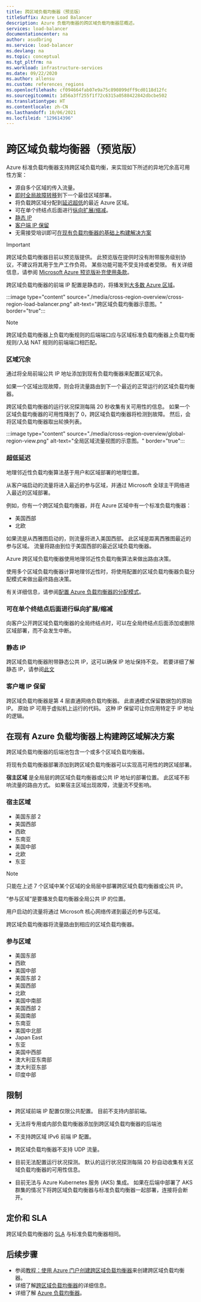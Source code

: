 ```yaml
---
title: 跨区域负载均衡器（预览版）
titleSuffix: Azure Load Balancer
description: Azure 负载均衡器的跨区域负载均衡器层概述。
services: load-balancer
documentationcenter: na
author: asudbring
ms.service: load-balancer
ms.devlang: na
ms.topic: conceptual
ms.tgt_pltfrm: na
ms.workload: infrastructure-services
ms.date: 09/22/2020
ms.author: allensu
ms.custom: references_regions
ms.openlocfilehash: cf094664fab07e9a75c890899dff9cd0118d12fc
ms.sourcegitcommit: 1d56a3ff255f1f72c6315a0588422842dbcbe502
ms.translationtype: HT
ms.contentlocale: zh-CN
ms.lasthandoff: 10/06/2021
ms.locfileid: "129614396"
---
```

# <a name="cross-region-load-balancer-preview"></a>跨区域负载均衡器（预览版）

Azure 标准负载均衡器支持跨区域负载均衡，来实现如下所述的异地冗余高可用性方案：

* 源自多个区域的传入流量。
* [即时全局故障转移](#regional-redundancy)到下一个最佳区域部署。
* 将负载跨区域分配到[延迟超低](#ultra-low-latency)的最近 Azure 区域。
* 可在单个终结点后面进行[纵向扩展/缩减](#ability-to-scale-updown-behind-a-single-endpoint)。
* [静态 IP](#static-ip)
* [客户端 IP 保留](#client-ip-preservation)
* 无需接受培训即可[在现有负载均衡器的基础上构建解决方案](#build-cross-region-solution-on-existing-azure-load-balancer)

> [!IMPORTANT]
> 跨区域负载均衡器目前以预览版提供。
> 此预览版在提供时没有附带服务级别协议，不建议将其用于生产工作负荷。 某些功能可能不受支持或者受限。 有关详细信息，请参阅 [Microsoft Azure 预览版补充使用条款](https://azure.microsoft.com/support/legal/preview-supplemental-terms/)。

跨区域负载均衡器的前端 IP 配置是静态的，将播发到[大多数 Azure 区域](#participating-regions)。

:::image type="content" source="./media/cross-region-overview/cross-region-load-balancer.png" alt-text="跨区域负载均衡器示意图。" border="true":::

> [!NOTE]
> 跨区域负载均衡器上负载均衡规则的后端端口应与区域标准负载均衡器上负载均衡规则/入站 NAT 规则的前端端口相匹配。 

### <a name="regional-redundancy"></a>区域冗余

通过将全局前端公共 IP 地址添加到现有负载均衡器来配置区域冗余。 

如果一个区域出现故障，则会将流量路由到下一个最近的正常运行的区域负载均衡器。  

跨区域负载均衡器的运行状况探测每隔 20 秒收集有关可用性的信息。 如果一个区域负载均衡器的可用性降到了 0，跨区域负载均衡器将检测到故障。 然后，会将区域负载均衡器取出轮换列表。 

:::image type="content" source="./media/cross-region-overview/global-region-view.png" alt-text="全局区域流量视图的示意图。" border="true":::

### <a name="ultra-low-latency"></a>超低延迟

地理邻近性负载均衡算法基于用户和区域部署的地理位置。 

从客户端启动的流量将进入最近的参与区域，并通过 Microsoft 全球主干网络进入最近的区域部署。 

例如，你有一个跨区域负载均衡器，并在 Azure 区域中有一个标准负载均衡器：

* 美国西部
* 北欧

如果流是从西雅图启动的，则流量将进入美国西部。 此区域是距离西雅图最近的参与区域。 流量将路由到位于美国西部的最近区域负载均衡器。

Azure 跨区域负载均衡器使用地理邻近性负载均衡算法来做出路由决策。 

使用多个区域负载均衡器计算地理邻近性时，将使用配置的区域负载均衡器负载分配模式来做出最终路由决策。

有关详细信息，请参阅[配置 Azure 负载均衡器的分配模式](./load-balancer-distribution-mode.md)。


### <a name="ability-to-scale-updown-behind-a-single-endpoint"></a>可在单个终结点后面进行纵向扩展/缩减

向客户公开跨区域负载均衡器的全局终结点时，可以在全局终结点后面添加或删除区域部署，而不会发生中断。 

<!---To learn about how to add or remove a regional deployment from the backend, read more [here](TODO: Insert CLI doc here).--->

### <a name="static-ip"></a>静态 IP
跨区域负载均衡器附带静态公共 IP，这可以确保 IP 地址保持不变。 若要详细了解静态 IP，请参阅[此文](../virtual-network/public-ip-addresses.md#ip-address-assignment)

### <a name="client-ip-preservation"></a>客户端 IP 保留
跨区域负载均衡器是第 4 层直通网络负载均衡器。 此直通模式保留数据包的原始 IP。  原始 IP 可用于虚拟机上运行的代码。 这种 IP 保留可让你应用特定于 IP 地址的逻辑。

## <a name="build-cross-region-solution-on-existing-azure-load-balancer"></a>在现有 Azure 负载均衡器上构建跨区域解决方案
跨区域负载均衡器的后端池包含一个或多个区域负载均衡器。 

将现有负载均衡器部署添加到跨区域负载均衡器可以实现高可用性的跨区域部署。

**宿主区域** 是全局层的跨区域负载均衡器或公共 IP 地址的部署位置。 此区域不影响流量的路由方式。 如果宿主区域出现故障，流量流不受影响。

### <a name="home-regions"></a>宿主区域
* 美国东部 2
* 美国西部
* 西欧
* 东南亚
* 美国中部
* 北欧
* 东亚

> [!NOTE]
> 只能在上述 7 个区域中某个区域的全局层中部署跨区域负载均衡器或公共 IP。

“参与区域”是要播发负载均衡器全局公共 IP 的位置。

用户启动的流量将通过 Microsoft 核心网络传递到最近的参与区域。 

跨区域负载均衡器将流量路由到相应的区域负载均衡器。

### <a name="participating-regions"></a>参与区域
* 美国东部 
* 西欧 
* 美国中部 
* 美国东部 2 
* 美国西部 
* 北欧 
* 美国中南部 
* 美国西部 2 
* 英国南部 
* 东南亚 
* 美国中北部 
* Japan East 
* 东亚 
* 美国中西部 
* 澳大利亚东南部 
* 澳大利亚东部 
* 印度中部 

## <a name="limitations"></a>限制

* 跨区域前端 IP 配置仅限公共配置。 目前不支持内部前端。

* 无法将专用或内部负载均衡器添加到跨区域负载均衡器的后端池 

* 不支持跨区域 IPv6 前端 IP 配置。 

* 跨区域负载均衡器不支持 UDP 流量。 

* 目前无法配置运行状况探测。 默认的运行状况探测每隔 20 秒自动收集有关区域负载均衡器的可用性信息。 

* 目前无法与 Azure Kubernetes 服务 (AKS) 集成。 如果在后端中部署了 AKS 群集的情况下将跨区域负载均衡器与标准负载均衡器一起部署，连接将会断开。

## <a name="pricing-and-sla"></a>定价和 SLA
跨区域负载均衡器的 [SLA](https://azure.microsoft.com/support/legal/sla/load-balancer/v1_0/ ) 与标准负载均衡器相同。

 
## <a name="next-steps"></a>后续步骤

- 参阅[教程：使用 Azure 门户创建跨区域负载均衡器](tutorial-cross-region-portal.md)来创建跨区域负载均衡器。
- 详细了解[跨区域负载均衡器](https://www.youtube.com/watch?v=3awUwUIv950)的详细信息。
- 详细了解 [Azure 负载均衡器](load-balancer-overview.md)。
